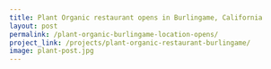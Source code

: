 ```yaml
---
title: Plant Organic restaurant opens in Burlingame, California
layout: post
permalink: /plant-organic-burlingame-location-opens/
project_link: /projects/plant-organic-restaurant-burlingame/
image: plant-post.jpg
---
```

